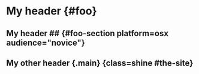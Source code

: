 # My header {#foo}

## My header ##    {#foo-section platform=osx audience="novice"}

My other header   {.main} {class=shine #the-site}
---------------
